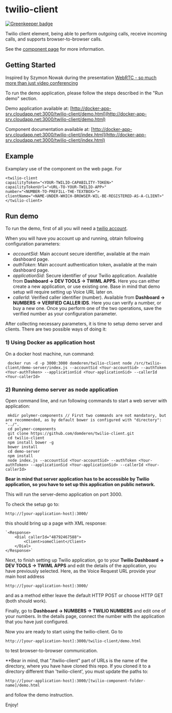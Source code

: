 twilio-client
================

[![Greenkeeper badge](https://badges.greenkeeper.io/domderen/twilio-client.svg)](https://greenkeeper.io/)

Twilio client element, being able to perform outgoing calls, receive incoming calls,
and supports browser-to-browser calls.

See the [component page](http://docker-app-srv.cloudapp.net:3000/twilio-client/index.html) for more information.

## Getting Started

Inspired by Szymon Nowak during the presentation [WebRTC - so much more than just video conferencing](http://vimeo.com/111287617)

To run the demo application, please follow the steps described in the "Run demo" section.

Demo application available at: [http://docker-app-srv.cloudapp.net:3000/twilio-client/demo.html](http://docker-app-srv.cloudapp.net:3000/twilio-client/demo.html)

Component documentation available at: [http://docker-app-srv.cloudapp.net:3000/twilio-client/index.html](http://docker-app-srv.cloudapp.net:3000/twilio-client/index.html)
## Example

Examplary use of the component on the web page. For 

    <twilio-client
    capailityToken="<YOUR-TWILIO-CAPABILITY-TOKEN>"
    capailityTokenUrl="<URL-TO-YOUR-TWILIO-APP>"
    number="<NUMBER-TO-PREFILL-THE-TEXTBOX>">
    clientName="<NAME-UNDER-WHICH-BROWSER-WIL-BE-REGISTERED-AS-A-CLIENT>"</twilio-client>
    
## Run demo

 To run the demo, first of all you will need a [twilio account](https://www.twilio.com/user/account).
 
 When you will have you account up and running, obtain following configuration parameters:
 - *accountSid*: Main account secure identifier, available at the main dashboard page.
 - *authToken*: Main account authentication token, available at the main dashboard page.
 - *applicationSid*: Secure identifier of your Twilio application. Available from **Dashboard -> DEV TOOLS -> TWIML APPS**. Here you can either create a new application, or use existing one. Base in mind that demo setup will require setting up Voice URL later on.
 - *callerId*: Verified caller identifier (number). Available from **Dashboard -> NUMBERS -> VERIFIED CALLER IDS**. Here you can verify a number, or buy a new one. Once you perform one of the two operations, save the verified number as your configuration parameter.
 
After collecting necessary parameters, it is time to setup demo server and clients. There are two possible ways of doing it:
 
### 1) Using Docker as application host
 
On a docker host machine, run command:
 
     docker run -d -p 3000:3000 domderen/twilio-client node /src/twilio-client/demo-server/index.js --accountSid <Your-accountSid> --authToken <Your-authToken> --applicationSid <Your-applicationSid> --callerId <Your-callerId>

### 2) Running demo server as node application
 
Open command line, and run following commands to start a web server with application:
 
     mkdir polymer-components // First two commands are not mandatory, but are recommended, as by default bower is configured with "directory": "../".
     cd polymer-components
     git clone https://github.com/domderen/twilio-client.git
     cd twilio-client
     npm install bower -g
     bower install
     cd demo-server
     npm install
     node index.js --accountSid <Your-accountSid> --authToken <Your-authToken> --applicationSid <Your-applicationSid> --callerId <Your-callerId>
      
**Bear in mind that server application has to be accessible by Twilio application, so you have to set up this application on public network.**

This will run the server-demo application on port 3000.
 
To check the setup go to: 

    http://[your-application-host]:3000/
 
 this should bring up a page with XML response:
 
    `<Response>
        <Dial callerId="48792467588">
            <Client>someClient</Client>
        </Dial>
    </Response>`
     
Next, to finish setting up Twilio application, go to your **Twilio Dashboard -> DEV TOOLS -> TWIML APPS** and edit the details of the application, you have previously selected. Here, as the Voice Request URL provide your main host address 
    
    http://[your-application-host]:3000/
     
and as a method either leave the default HTTP POST or choose HTTP GET (both should work).
 
Finally, go to **Dashboard -> NUMBERS -> TWILIO NUMBERS** and edit one of your numbers. In the details page, connect the number with the application that you have just configured.
 
Now you are ready to start using the twilio-client. Go to 

    http://[your-application-host]:3000/twilio-client/demo.html

to test browser-to-browser communication.

**Bear in mind, that "/twilio-client" part of URLs is the name of the directory, where you have have cloned this repo. If you cloned it to a directory different than 'twilio-client', you must update the paths to:

    http://[your-application-host]:3000/[twilio-component-folder-name]/demo.html

and follow the demo instruction.

Enjoy!
